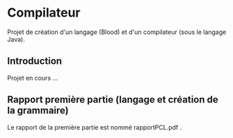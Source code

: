 # Compilateur

Projet de création d'un langage (Blood) et d'un compilateur (sous le langage Java).

## Introduction

Projet en cours ...

## Rapport première partie (langage et création de la grammaire)

Le rapport de la première partie est nommé rapportPCL.pdf .
